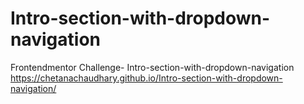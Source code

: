 # Intro-section-with-dropdown-navigation
Frontendmentor Challenge- Intro-section-with-dropdown-navigation
https://chetanachaudhary.github.io/Intro-section-with-dropdown-navigation/
